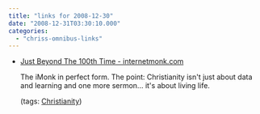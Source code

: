 ```yaml
---
title: "links for 2008-12-30"
date: "2008-12-31T03:30:10.000"
categories: 
  - "chriss-omnibus-links"
---
```


- [Just Beyond The 100th Time - internetmonk.com](http://www.internetmonk.com/archive/just-beyond-the-100th-time)
    
    The iMonk in perfect form. The point: Christianity isn't just about data and learning and one more sermon... it's about living life.
    
    (tags: [Christianity](http://delicious.com/hubbsc/Christianity))
